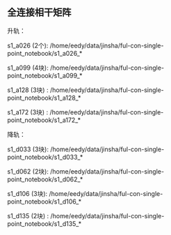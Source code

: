 ## 全连接相干矩阵

升轨：

s1_a026 (2个): /home/eedy/data/jinsha/ful-con-single-point_notebook/s1_a026_*

s1_a099 (4块): /home/eedy/data/jinsha/ful-con-single-point_notebook/s1_a099_*

s1_a128 (3块) : /home/eedy/data/jinsha/ful-con-single-point_notebook/s1_a128_*

s1_a172 (3块) : /home/eedy/data/jinsha/ful-con-single-point_notebook/s1_a172_*

降轨：

s1_d033 (3块): /home/eedy/data/jinsha/ful-con-single-point_notebook/s1_d033_*

s1_d062 (2块): /home/eedy/data/jinsha/ful-con-single-point_notebook/s1_d062_*

s1_d106 (3块): /home/eedy/data/jinsha/ful-con-single-point_notebook/s1_d106_*

s1_d135 (2块) : /home/eedy/data/jinsha/ful-con-single-point_notebook/s1_d135_*
